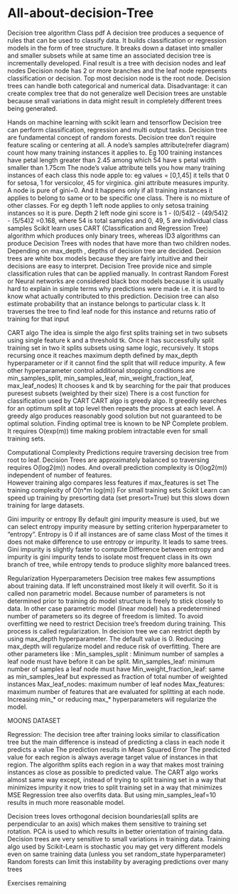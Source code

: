 # All-about-decision-Tree

Decision tree algorithm
Class pdf
A decision tree produces a sequence of rules that can be used to classify data.
It builds classification or regression models in the form of tree structure.
It breaks down a dataset into smaller and smaller subsets while at same time an associated decision tree is incrementally developed.
Final result is a tree with decision nodes and leaf nodes
Decision node has 2 or more branches and the leaf node represents classification or decision.
Top most decision node is the root node.
Decision trees can handle both categorical and numerical data.
Disadvantage: it can create complex tree that do not generalize well 
Decision trees are unstable because small variations in data might result in completely different trees being generated.

Hands on machine learning with scikit learn and tensorflow
Decision tree can perform classification, regression and multi output tasks.
Decision tree are fundamental concept of random forests.
Decision tree don’t require feature scaling or centering at all.
A node’s samples attribute(refer diagram) count how many training instances it applies to. Eg 100 training instances have petal length greater than 2.45 among which 54 have s petal width smaller than 1.75cm
The node’s value attribute tells you how many training instances of each class this node apple to: eg  values = [0,1,45] it tells that 0 for setosa, 1 for versicolor, 45 for virginica.
gini attribute measures impurity. A node is pure of gini=0. And it happens only if all training instances it applies to belong to same or to be specific one class. There is no mixture of other classes.
For eg depth 1 left node applies to only setosa training instances so it is pure.
Depth 2 left node gini score is 1 - (0/54)2 - (49/54)2 - (5/54)2 =0.168, where 54 is total samples and 0, 49, 5 are individual class samples
Scikit learn uses CART (Classification and Regression Tree) algorithm which produces only binary trees, whereas ID3 algorithms can produce Decision Trees with nodes that have more than two children nodes.
Depending on max_depth , depths of decision tree are decided.
Decision trees are white box models 	because they are fairly intuitive and their decisions are easy to interpret. Decision Tree provide nice and simple classification rules that can be applied manually. In contrast Random Forest or Neural networks are considered black box models because it is usually hard to explain in simple terms why predictions were made i.e. it is hard to know what actually contributed to this prediction.
Decision tree can also estimate probability that an instance belongs to particular class k. It traverses the tree to find leaf node for this instance and returns ratio of training for that input

CART algo
The idea is simple the algo first splits training set in two subsets using single feature k and a threshold tk. Once it has successfully split training set in two it splits subsets using same logic, recursively. It stops recursing once it reaches maximum depth defined by max_depth hyperparameter or if it cannot find the split that will reduce impurity.
A few other hyperparameter control additional stopping conditions are min_samples_split, min_samples_leaf, min_weight_fraction_leaf, max_leaf_nodes)
It chooses k and tk by searching for the pair that produces puresest subsets (weighted by their size)
There is a cost function for classification used by CART
CART algo is greedy algo. It greedily searches for an optimum split at top level then repeats the process at each level. A greedy algo produces reasonably good solution but not guaranteed to be optimal solution. Finding optimal tree is known to be NP Complete problem. It requires O(exp(m)) time making problem intractable even for small training sets.

Computational Complexity
Predictions require traversing decision tree from root to leaf.
Decision Trees are approximately balanced so traversing requires O(log2(m)) nodes. And overall prediction complexity is O(log2(m)) independent of number of features. 	
However training algo compares less features if max_features is set
The training complexity of O(n*m log(m))
For small training sets Scikit Learn can speed up training by presorting data (set presort=True)  but this slows down training for large datasets.

Gini impurity or entropy
By default gini impurity measure is used, but we can select entropy impurity measure by setting criterion hyperparameter to “entropy”.
Entropy is 0 if all instances are of same class
Most of the times it does not make difference to use entropy or impurity. It leads to same trees. Gini impurity is slightly faster to compute 
Difference between entropy and impurity is gini impurity tends to isolate most frequent class in its own branch of tree, while entropy tends to produce slighlty more balanced trees.

Regularization Hyperparameters
Decision tree makes few assumptions about training data. If left unconstrained most likely it will overfit. So it is called non parametric model. Because number of parameters is not determined prior to training do model structure is freely to stick closely to data. In other case parametric model (linear model) has a predetermined number of parameters so its degree of freedom is limited. 
To avoid overfitting  we need to restrict Decision tree’s freedom during training. This process is called regularization.
In decision tree we can restrict depth by using max_depth hyperparameter. The default value is 0. Reducing max_depth will regularize model and reduce risk of overfitting.
There are other parameters like : Min_samples_split : Minimum number of samples a leaf node must have before it can be split.
Min_samples_leaf: minimum number of samples a leaf node must have
Min_weight_fraction_leaf: same as min_samples_leaf but expressed as fraction of total number of weighted instances
Max_leaf_nodes: maximum number of leaf nodes
Max_features: maximum number of features that are evaluated for splitting at each node.
Increasing min_* or reducing max_* hyperparameters will regularize the model.

MOONS DATASET

Regression:
The decision tree after training looks similar to classification tree but the main difference is instead of predicting a class in each node it predicts a value
The prediction results in Mean Squared Error 
The predicted value for each region is always average target value of instances in that region.
The algorithm splits each region in a way that makes most training instances as close as possible to predicted value.
The CART algo works almost same way except, instead of trying to split training set in a way that minimizes impurity it now tries to split training set in a way that minimizes MSE
Regression tree also overfits data. But using min_samples_leaf=10 results in much more reasonable model.

Decision trees loves orthogonal decision boundaries(all splits are perpendicular to an axis) which makes them sensitive to training set rotation. 
PCA is used to which results in better orientation of training data.
Decision trees are very sensitive to small variations in training data.
Training algo used by Scikit-Learn is stochastic you may get very different models even on same training data (unless you set random_state hyperparameter)
Random forests can limit this instability by averaging predictions over many trees

Exercises remaining 

